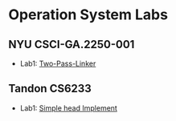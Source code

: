 Operation System Labs
===

NYU CSCI-GA.2250-001
---

- Lab1: [Two-Pass-Linker](https://github.com/Mr-Phoebe/ProgramDesign/tree/master/Operation%20System%20Labs/courant-lab1)  


Tandon CS6233
---

- Lab1: [Simple head Implement](https://github.com/Mr-Phoebe/ProgramDesign/tree/master/Operation%20System%20Labs/tandon-lab1)  
